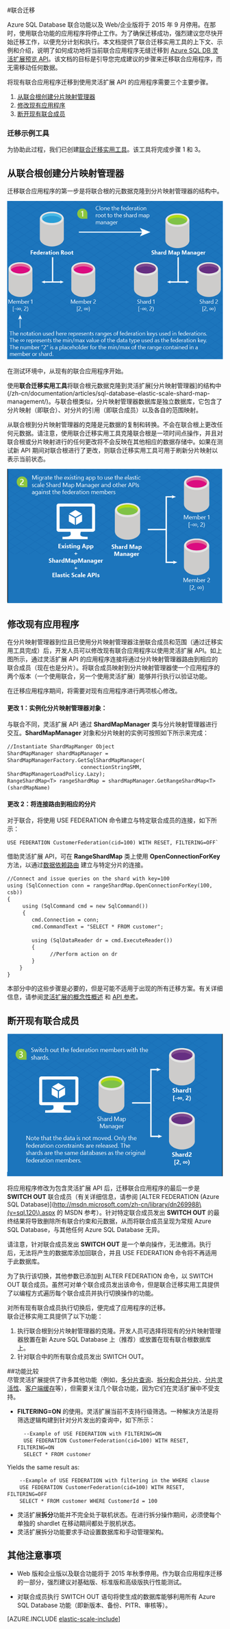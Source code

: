 <properties title="Federations Migration" pageTitle="联合迁移。" description="概述了将使用“联合”功能构建的现有应用迁移到灵活扩展模型的步骤。" metaKeywords="sharding scaling, federations, Azure SQL DB sharding, Elastic Scale" services="sql-database" documentationCenter=""  manager="jhubbard" authors="sidneyh"/>
<tags ms.service="sql-database"
    ms.date=""
    wacn.date=""
    />

#联合迁移 

Azure SQL Database 联合功能以及 Web/企业版将于 2015 年 9 月停用。在那时，使用联合功能的应用程序将停止工作。为了确保迁移成功，强烈建议您尽快开始迁移工作，以便充分计划和执行。本文档提供了联合迁移实用工具的上下文、示例和介绍，说明了如何成功地将当前联合应用程序无缝迁移到 [Azure SQL DB 灵活扩展预览 API](/zh-cn/documentation/articles/sql-database-elastic-scale-introduction/)。该文档的目标是引导您完成建议的步骤来迁移联合应用程序，而无需移动任何数据。

将现有联合应用程序迁移到使用灵活扩展 API 的应用程序需要三个主要步骤。

1. [从联合根创建分片映射管理器]
2. [修改现有应用程序]
3. [断开现有联合成员]
    

### 迁移示例工具
为协助此过程，我们已创建[联合迁移实用工具](http://go.microsoft.com/?linkid=9862613)。该工具将完成步骤 1 和 3。 

## <a name="create-shard-map-manager"></a>从联合根创建分片映射管理器
迁移联合应用程序的第一步是将联合根的元数据克隆到分片映射管理器的结构中。 

![Clone the federation root to the shard map manager][1]
 
在测试环境中，从现有的联合应用程序开始。
 
使用**联合迁移实用工具**将联合根元数据克隆到灵活扩展[分片映射管理器]的结构中(/zh-cn/documentation/articles/sql-database-elastic-scale-shard-map-management/)。与联合根类似，分片映射管理器数据库是独立数据库，它包含了分片映射（即联合）、对分片的引用（即联合成员）以及各自的范围映射。 

从联合根到分片映射管理器的克隆是元数据的复制和转换。不会在联合根上更改任何元数据。请注意，使用联合迁移实用工具克隆联合根是一项时间点操作，并且对联合根或分片映射进行的任何更改将不会反映在其他相应的数据存储中。如果在测试新 API 期间对联合根进行了更改，则联合迁移实用工具可用于刷新分片映射以表示当前状态。 

![Migrate the existing app to use the Elastic Scale APIs][2]

## 修改现有应用程序 

在分片映射管理器到位且已使用分片映射管理器注册联合成员和范围（通过迁移实用工具完成）后，开发人员可以修改现有联合应用程序以使用灵活扩展 API。如上图所示，通过灵活扩展 API 的应用程序连接将通过分片映射管理器路由到相应的联合成员（现在也是分片）。将联合成员映射到分片映射管理器使一个应用程序的两个版本（一个使用联合，另一个使用灵活扩展）能够并行执行以验证功能。   

在迁移应用程序期间，将需要对现有应用程序进行两项核心修改。


#### 更改 1：实例化分片映射管理器对象： 

与联合不同，灵活扩展 API 通过 **ShardMapManager** 类与分片映射管理器进行交互。**ShardMapManager** 对象和分片映射的实例可按照如下所示来完成：
     
    //Instantiate ShardMapManger Object 
    ShardMapManager shardMapManager = ShardMapManagerFactory.GetSqlShardMapManager(
                            connectionStringSMM, ShardMapManagerLoadPolicy.Lazy); 
    RangeShardMap<T> rangeShardMap = shardMapManager.GetRangeShardMap<T>(shardMapName) 
    
#### 更改 2：将连接路由到相应的分片 

对于联合，将使用 USE FEDERATION 命令建立与特定联合成员的连接，如下所示：  

    USE FEDERATION CustomerFederation(cid=100) WITH RESET, FILTERING=OFF`

借助灵活扩展 API，可在 **RangeShardMap** 类上使用 **OpenConnectionForKey** 方法，以通过[数据依赖路由](/zh-cn/documentation/articles/sql-database-elastic-scale-data-dependent-routing/) 建立与特定分片的连接。 

    //Connect and issue queries on the shard with key=100 
    using (SqlConnection conn = rangeShardMap.OpenConnectionForKey(100, csb))  
    { 
         using (SqlCommand cmd = new SqlCommand()) 
         { 
            cmd.Connection = conn; 
            cmd.CommandText = "SELECT * FROM customer";
     
            using (SqlDataReader dr = cmd.ExecuteReader()) 
            { 
                  //Perform action on dr 
            } 
        } 
    }

本部分中的这些步骤是必要的，但是可能不适用于出现的所有迁移方案。有关详细信息，请参阅[灵活扩展的概念性概述](/zh-cn/documentation/articles/sql-database-elastic-scale-introduction/) 和 [API 参考](http://msdn.microsoft.com/zh-cn/library/azure/dn765902.aspx)。

## 断开现有联合成员 

![Switch out the federation members for the shards][3]

将应用程序修改为包含灵活扩展 API 后，迁移联合应用程序的最后一步是 **SWITCH OUT** 联合成员（有关详细信息，请参阅 [ALTER FEDERATION (Azure SQL Database)](http://msdn.microsoft.com/zh-cn/library/dn269988\(v=sql.120\).aspx 的 MSDN 参考）。针对特定联合成员发出 **SWITCH OUT** 的最终结果将导致删除所有联合约束和元数据，从而将联合成员呈现为常规 Azure SQL Database，与其他任何 Azure SQL Database 无异。  

请注意，针对联合成员发出 **SWITCH OUT** 是一个单向操作，无法撤消。执行后，无法将产生的数据库添加回联合，并且 USE FEDERATION 命令将不再适用于此数据库。 

为了执行该切换，其他参数已添加到 ALTER FEDERATION 命令，以 SWITCH OUT 联合成员。虽然可对单个联合成员发出该命令，但是联合迁移实用工具提供了以编程方式遍历每个联合成员并执行切换操作的功能。 

对所有现有联合成员执行切换后，便完成了应用程序的迁移。  
联合迁移实用工具提供了以下功能： 

1.    执行联合根到分片映射管理器的克隆。开发人员可选择将现有的分片映射管理器放置在新 Azure SQL Database 上（推荐）或放置在现有联合根数据库上。
2.    针对联合中的所有联合成员发出 SWITCH OUT。


##功能比较  
尽管灵活扩展提供了许多其他功能（例如，[多分片查询](/zh-cn/documentation/articles/sql-database-elastic-scale-multishard-querying/)、[拆分和合并分片](/zh-cn/documentation/articles/sql-database-elastic-scale-overview-split-and-merge/)、[分片灵活性](/zh-cn/documentation/articles/sql-database-elastic-scale-elasticity/)、[客户端缓存](/zh-cn/documentation/articles/sql-database-elastic-scale-shard-map-management/)等），但需要关注几个联合功能，因为它们在灵活扩展中不受支持。
  

- **FILTERING=ON** 的使用。灵活扩展当前不支持行级筛选。一种解决方法是将筛选逻辑构建到针对分片发出的查询中，如下所示： 

        --Example of USE FEDERATION with FILTERING=ON
        USE FEDERATION CustomerFederation(cid=100) WITH RESET, FILTERING=ON 
        SELECT * FROM customer

Yields the same result as:

        --Example of USE FEDERATION with filtering in the WHERE clause 
        USE FEDERATION CustomerFederation(cid=100) WITH RESET, FILTERING=OFF 
        SELECT * FROM customer WHERE CustomerId = 100 

- 灵活扩展**拆分**功能并不完全处于联机状态。在进行拆分操作期间，必须使每个单独的 shardlet 在移动期间都处于脱机状态。
- 灵活扩展拆分功能要求手动设置数据库和手动管理架构。

## 其他注意事项

* Web 版和企业版以及联合功能将于 2015 年秋季停用。作为联合应用程序迁移的一部分，强烈建议对基础版、标准版和高级版执行性能测试。 

* 对联合成员执行 SWITCH OUT 语句将使生成的数据库能够利用所有 Azure SQL Database 功能（即新版本、备份、PITR、审核等）。 

[AZURE.INCLUDE [elastic-scale-include](../includes/elastic-scale-include.md)]

<!--Anchors-->
[从联合根创建分片映射管理器]:#create-shard-map-manager
[修改现有应用程序]:#Modify-the-Existing-Application
[断开现有联合成员]:#Switch-Out-Existing-Federation-members


<!--Image references-->
[1]: ./media/sql-database-elastic-scale-federation-migration/migrate-1.png
[2]: ./media/sql-database-elastic-scale-federation-migration/migrate-2.png
[3]: ./media/sql-database-elastic-scale-federation-migration/migrate-3.png
